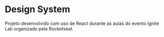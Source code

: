 # Design System

Projeto desenvolvido com uso de React durante as aulas do evento Ignite Lab organizado pela Rocketseat.

